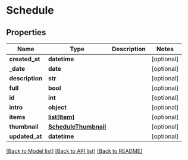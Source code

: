 # Schedule

## Properties
Name | Type | Description | Notes
------------ | ------------- | ------------- | -------------
**created_at** | **datetime** |  | [optional] 
**_date** | **date** |  | [optional] 
**description** | **str** |  | [optional] 
**full** | **bool** |  | [optional] 
**id** | **int** |  | [optional] 
**intro** | **object** |  | [optional] 
**items** | [**list[Item]**](Item.md) |  | [optional] 
**thumbnail** | [**ScheduleThumbnail**](ScheduleThumbnail.md) |  | [optional] 
**updated_at** | **datetime** |  | [optional] 

[[Back to Model list]](../README.md#documentation-for-models) [[Back to API list]](../README.md#documentation-for-api-endpoints) [[Back to README]](../README.md)

